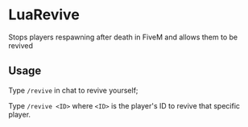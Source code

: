 # LuaRevive
Stops players respawning after death in FiveM and allows them to be revived

## Usage
Type `/revive` in chat to revive yourself;

Type `/revive <ID>` where `<ID>` is the player's ID to revive that specific player.
